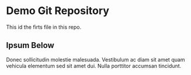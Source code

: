 # Demo Git Repository

This id the firts file in this repo.

## Ipsum Below

Donec sollicitudin molestie malesuada. Vestibulum ac diam sit amet quam vehicula elementum sed sit amet dui. Nulla porttitor accumsan tincidunt.